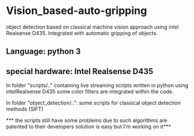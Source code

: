 # Vision_based-auto-gripping
object detection based on classical machine vision approach using intel Realsense D435. Integrated with automatic gripping of objects. 

## Language: python 3

## special hardware: Intel Realsense D435 

In folder "scripts/.." containing live streaming scripts written in python using intelRealsense D435 
  some color filters are integrated within the code. 
  
In folder "object_detection/..":
  some scripts for classical object detection methods (SIFT) 
  
  *** the scripts still have some problems due to such algorithms are patented to their developers 
        solution is easy but I'm working on it***
